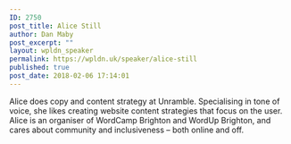 ```yaml
---
ID: 2750
post_title: Alice Still
author: Dan Maby
post_excerpt: ""
layout: wpldn_speaker
permalink: https://wpldn.uk/speaker/alice-still
published: true
post_date: 2018-02-06 17:14:01
---
```

Alice does copy and content strategy at Unramble. Specialising in tone of voice, she likes creating website content strategies that focus on the user. Alice is an organiser of WordCamp Brighton and WordUp Brighton, and cares about community and inclusiveness – both online and off.